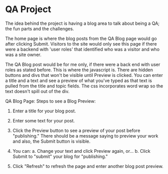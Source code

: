 # QA Project
The idea behind the project is having a blog area to talk about being a QA; the fun parts and the challenges.

The home page is where the blog posts from the QA Blog page would go after clicking Submit. Visitors to the site would only see this page if there were a backend with 'user roles' that identified who was a visitor and who was a site owner.

The QA Blog post would be for me only, if there were a back end with user roles as stated before. This is where the javascript is. There are hidden buttons and divs that won't be visible until Preview is clicked. You can enter a title and a text and see a preview of what you've typed as that text is pulled from the title and topic fields. The css incorporates word wrap so the text doesn't spill out of the div.


QA Blog Page: Steps to see a Blog Preview:

1. Enter a title for your blog post.

2. Enter some text for your post.

3. Click the Preview button to see a preview of your post before "publishing." There should be a message saying to preview your work and also, the Submit button is visible.

4. You can: 
a. Change your text and click Preview again, or...
b. Click Submit to "submit" your blog for "publishing."

5. Click "Refresh" to refresh the page and enter another blog post preview.
